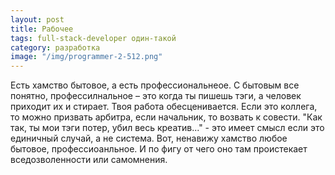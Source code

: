 ```yaml
---
layout: post
title: Рабочее
tags: full-stack-developer один-такой
category: разработка
image: "/img/programmer-2-512.png"
---
```


Есть хамство бытовое, а есть профессиональнеое. С бытовым все понятно, профессилнальное  – это когда ты пишешь тэги, а человек приходит их и стирает. Твоя работа обесценивается. Если это коллега, то можно призвать арбитра, если начальник, то возвать к совести. "Как так, ты  мои тэги потер, убил весь креатив..." - это имеет смысл если это единичный случай, а не система. 
Вот, ненавижу хамство любое бытовое, профессиоанльное. И по фигу от чего оно там проистекает вседозволенности или самомнения.
